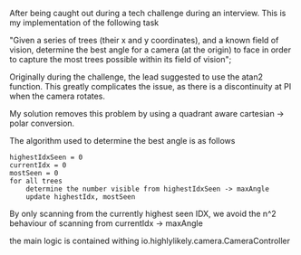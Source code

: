 After being caught out during a tech challenge during an interview. 
This is my implementation of the following task

"Given a series of trees (their x and y coordinates), and a known field of vision, 
determine the best angle for a camera (at the origin) 
to face in order to capture the most trees possible within its field of vision";

Originally during the challenge, the lead suggested to use the atan2 function.
This greatly complicates the issue, as there is a discontinuity at PI when the camera rotates.

My solution removes this problem by using a quadrant aware cartesian -> polar conversion. 


The algorithm used to determine the best angle is as follows

```
highestIdxSeen = 0
currentIdx = 0
mostSeen = 0
for all trees
    determine the number visible from highestIdxSeen -> maxAngle
    update highestIdx, mostSeen
```
By only scanning from the currently highest seen IDX, we avoid the n^2 behaviour of scanning from currentIdx -> maxAngle

the main logic is contained withing io.highlylikely.camera.CameraController